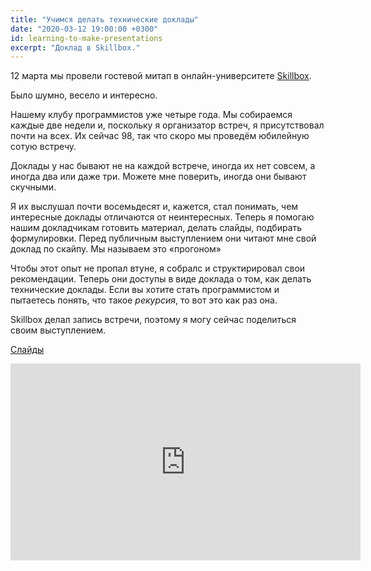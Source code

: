 ```yaml
---
title: "Учимся делать технические доклады"
date: "2020-03-12 19:00:00 +0300"
id: learning-to-make-presentations
excerpt: "Доклад в Skillbox."
---
```


12 марта мы провели гостевой митап в онлайн-университете [Skillbox](https://skillbox.ru/).

Было шумно, весело и интересно.

Нашему клубу программистов уже четыре года. Мы собираемся каждые две недели и, поскольку я организатор встреч, я присутствовал почти на всех. Их сейчас 98, так что скоро мы проведём юбилейную сотую встречу.

Доклады у нас бывают не на каждой встрече, иногда их нет совсем, а иногда два или даже три. Можете мне поверить, иногда они бывают скучными.

Я их выслушал почти восемьдесят и, кажется, стал понимать, чем интересные доклады отличаются от неинтересных. Теперь я помогаю нашим докладчикам готовить материал, делать слайды, подбирать формулировки. Перед публичным выступлением они читают мне свой доклад по скайпу. Мы называем это &laquo;прогоном&raquo;

Чтобы этот опыт не пропал втуне, я собралс и структирировал свои рекомендации. Теперь они доступы в виде доклада о том, как делать технические доклады. Если вы хотите стать программистом и пытаетесь понять, что такое *рекурсия*, то вот это как раз она.

Skillbox делал запись встречи, поэтому я могу сейчас поделиться своим выступлением.

[Слайды](https://prog.msk.ru/downloads/learning-to-make-presentations.pdf)

<div class="video">
    <iframe width="560" height="315" src="https://www.youtube.com/embed/pCDayzMvdmo" frameborder="0" allow="accelerometer; autoplay; encrypted-media; gyroscope; picture-in-picture" allowfullscreen></iframe>
</div>

